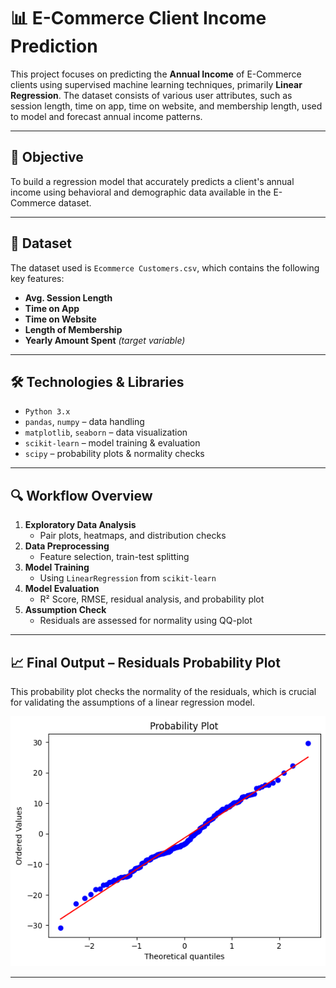 # 📊 E-Commerce Client Income Prediction

This project focuses on predicting the **Annual Income** of E-Commerce clients using supervised machine learning techniques, primarily **Linear Regression**. The dataset consists of various user attributes, such as session length, time on app, time on website, and membership length, used to model and forecast annual income patterns.

---

## 📌 Objective

To build a regression model that accurately predicts a client's annual income using behavioral and demographic data available in the E-Commerce dataset.

---

## 📂 Dataset

The dataset used is `Ecommerce Customers.csv`, which contains the following key features:

- **Avg. Session Length**
- **Time on App**
- **Time on Website**
- **Length of Membership**
- **Yearly Amount Spent** *(target variable)*

---

## 🛠 Technologies & Libraries

- `Python 3.x`
- `pandas`, `numpy` – data handling
- `matplotlib`, `seaborn` – data visualization
- `scikit-learn` – model training & evaluation
- `scipy` – probability plots & normality checks

---

## 🔍 Workflow Overview

1. **Exploratory Data Analysis**
   - Pair plots, heatmaps, and distribution checks  
2. **Data Preprocessing**
   - Feature selection, train-test splitting  
3. **Model Training**
   - Using `LinearRegression` from `scikit-learn`  
4. **Model Evaluation**
   - R² Score, RMSE, residual analysis, and probability plot  
5. **Assumption Check**
   - Residuals are assessed for normality using QQ-plot  

---

## 📈 Final Output – Residuals Probability Plot

This probability plot checks the normality of the residuals, which is crucial for validating the assumptions of a linear regression model.

![Final Result](HASIL%20AKHIR.png)

---

